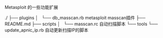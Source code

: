 Metasploit 的一些功能扩展

./
├── plugins
│   └── db_masscan.rb        metasploit masscan插件
├── README.md
├── scripts
│   └── masscan.rc           自动扫描脚本
└── tools
    └── update_apnic_ip.rb   自动更新扫描IP的脚本
 

